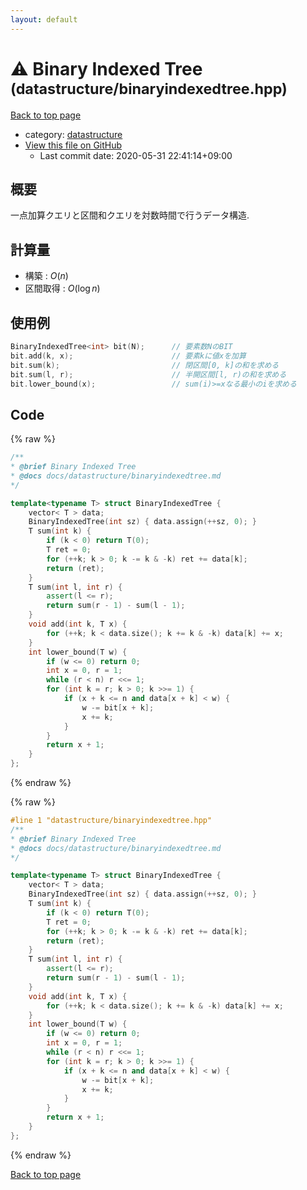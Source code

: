 ```yaml
---
layout: default
---
```


<!-- mathjax config similar to math.stackexchange -->
<script type="text/javascript" async
  src="https://cdnjs.cloudflare.com/ajax/libs/mathjax/2.7.5/MathJax.js?config=TeX-MML-AM_CHTML">
</script>
<script type="text/x-mathjax-config">
  MathJax.Hub.Config({
    TeX: { equationNumbers: { autoNumber: "AMS" }},
    tex2jax: {
      inlineMath: [ ['$','$'] ],
      processEscapes: true
    },
    "HTML-CSS": { matchFontHeight: false },
    displayAlign: "left",
    displayIndent: "2em"
  });
</script>

<script type="text/javascript" src="https://cdnjs.cloudflare.com/ajax/libs/jquery/3.4.1/jquery.min.js"></script>
<script src="https://cdn.jsdelivr.net/npm/jquery-balloon-js@1.1.2/jquery.balloon.min.js" integrity="sha256-ZEYs9VrgAeNuPvs15E39OsyOJaIkXEEt10fzxJ20+2I=" crossorigin="anonymous"></script>
<script type="text/javascript" src="../../assets/js/copy-button.js"></script>
<link rel="stylesheet" href="../../assets/css/copy-button.css" />


# :warning: Binary Indexed Tree <small>(datastructure/binaryindexedtree.hpp)</small>

<a href="../../index.html">Back to top page</a>

* category: <a href="../../index.html#8dc87745f885a4cc532acd7b15b8b5fe">datastructure</a>
* <a href="{{ site.github.repository_url }}/blob/master/datastructure/binaryindexedtree.hpp">View this file on GitHub</a>
    - Last commit date: 2020-05-31 22:41:14+09:00




## 概要

一点加算クエリと区間和クエリを対数時間で行うデータ構造.

## 計算量

* 構築 : $O(n)$
* 区間取得 : $O(\log n)$

## 使用例

```cpp
BinaryIndexedTree<int> bit(N);      // 要素数NのBIT
bit.add(k, x);                      // 要素kに値xを加算
bit.sum(k);                         // 閉区間[0, k]の和を求める
bit.sum(l, r);                      // 半開区間[l, r)の和を求める
bit.lower_bound(x);                 // sum(i)>=xなる最小のiを求める
```


## Code

<a id="unbundled"></a>
{% raw %}
```cpp
/**
* @brief Binary Indexed Tree
* @docs docs/datastructure/binaryindexedtree.md
*/

template<typename T> struct BinaryIndexedTree {
    vector< T > data;
    BinaryIndexedTree(int sz) { data.assign(++sz, 0); }
    T sum(int k) {
        if (k < 0) return T(0);
        T ret = 0;
        for (++k; k > 0; k -= k & -k) ret += data[k];
        return (ret);
    }
    T sum(int l, int r) {
        assert(l <= r);
        return sum(r - 1) - sum(l - 1);
    }
    void add(int k, T x) {
        for (++k; k < data.size(); k += k & -k) data[k] += x;
    }
    int lower_bound(T w) {
        if (w <= 0) return 0;
        int x = 0, r = 1;
        while (r < n) r <<= 1;
        for (int k = r; k > 0; k >>= 1) {
            if (x + k <= n and data[x + k] < w) {
                w -= bit[x + k];
                x += k;
            }
        }
        return x + 1;
    }
};

```
{% endraw %}

<a id="bundled"></a>
{% raw %}
```cpp
#line 1 "datastructure/binaryindexedtree.hpp"
/**
* @brief Binary Indexed Tree
* @docs docs/datastructure/binaryindexedtree.md
*/

template<typename T> struct BinaryIndexedTree {
    vector< T > data;
    BinaryIndexedTree(int sz) { data.assign(++sz, 0); }
    T sum(int k) {
        if (k < 0) return T(0);
        T ret = 0;
        for (++k; k > 0; k -= k & -k) ret += data[k];
        return (ret);
    }
    T sum(int l, int r) {
        assert(l <= r);
        return sum(r - 1) - sum(l - 1);
    }
    void add(int k, T x) {
        for (++k; k < data.size(); k += k & -k) data[k] += x;
    }
    int lower_bound(T w) {
        if (w <= 0) return 0;
        int x = 0, r = 1;
        while (r < n) r <<= 1;
        for (int k = r; k > 0; k >>= 1) {
            if (x + k <= n and data[x + k] < w) {
                w -= bit[x + k];
                x += k;
            }
        }
        return x + 1;
    }
};

```
{% endraw %}

<a href="../../index.html">Back to top page</a>

